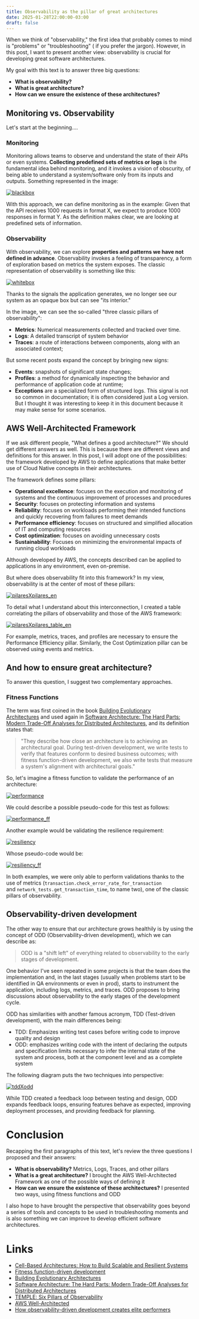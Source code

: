 ```yaml
---
title: Observability as the pillar of great architectures
date: 2025-01-28T22:00:00-03:00
draft: false
---
```


When we think of "observability," the first idea that probably comes to mind is "problems" or "troubleshooting" ( if you prefer the jargon). However, in this post, I want to present another view: observability is crucial for developing great software architectures.

My goal with this text is to answer three big questions:

- **What is observability?**
- **What is great architecture?**
- **How can we ensure the existence of these architectures?**

## Monitoring vs. Observability

Let's start at the beginning….


### Monitoring

Monitoring allows teams to observe and understand the state of their APIs or even systems. **Collecting predefined sets of metrics or logs** is the fundamental idea behind monitoring, and it invokes a vision of obscurity, of being able to understand a system/software only from its inputs and outputs. Something represented in the image:

[![blackbox](/images/posts/blackbox.png)](/images/posts/blackbox.png)

With this approach, we can define monitoring as in the example:
Given that the API receives 1000 requests in format X, we expect to produce 1000 responses in format Y.
As the definition makes clear, we are looking at predefined sets of information.

### Observability

With observability, we can explore **properties and patterns we have not defined in advance**. Observability invokes a feeling of transparency, a form of exploration based on metrics the system exposes.
The classic representation of observability is something like this:


[![whitebox](/images/posts/whitebox.png)](/images/posts/whitebox.png)

Thanks to the signals the application generates, we no longer see our system as an opaque box but can see "its interior."

In the image, we can see the so-called "three classic pillars of observability":

- **Metrics**: Numerical measurements collected and tracked over time.
- **Logs**: A detailed transcript of system behavior
- **Traces**: a route of interactions between components, along with an associated context;

But some recent posts expand the concept by bringing new signs:

- **Events**: snapshots of significant state changes;
- **Profiles**: a method for dynamically inspecting the behavior and performance of application code at runtime;
- **Exceptions** are a specialized form of structured logs. This signal is not so common in documentation; it is often considered just a Log version. But I thought it was interesting to keep it in this document because it may make sense for some scenarios.


## AWS Well-Architected Framework

If we ask different people, "What defines a good architecture?" We should get different answers as well. This is because there are different views and definitions for this answer. In this post, I will adopt one of the possibilities: the framework developed by AWS to define applications that make better use of Cloud Native concepts in their architectures.

The framework defines some pillars:

- **Operational excellence**: focuses on the execution and monitoring of systems and the continuous improvement of processes and procedures
- **Security**: focuses on protecting information and systems
- **Reliability**: focuses on workloads performing their intended functions and quickly recovering from failures to meet demands
- **Performance efficiency**: focuses on structured and simplified allocation of IT and computing resources
- **Cost optimization**: focuses on avoiding unnecessary costs
- **Sustainability**: Focuses on minimizing the environmental impacts of running cloud workloads

Although developed by AWS, the concepts described can be applied to applications in any environment, even on-premise.


But where does observability fit into this framework? In my view, observability is at the center of most of these pillars:

[![pilaresXpilares_en](/images/posts/pilaresXpilares_en.png)](/images/posts/pilaresXpilares_en.png)

To detail what I understand about this interconnection, I created a table correlating the pillars of observability and those of the AWS framework:

[![pilaresXpilares_table_en](/images/posts/pilaresXpilares_table_en.png)](/images/posts/pilaresXpilares_table_en.png)

For example, metrics, traces, and profiles are necessary to ensure the Performance Efficiency pillar. Similarly, the Cost Optimization pillar can be observed using events and metrics.

## And how to ensure great architecture?

To answer this question, I suggest two complementary approaches.

### Fitness Functions


The term was first coined in the book [Building Evolutionary Architectures](https://www.oreilly.com/library/view/building-evolutionary-architectures/9781491986356/) and used again in [Software Architecture: The Hard Parts: Modern Trade-Off Analyses for Distributed Architectures](https://a.co/d/8TqUbnR), and its definition states that:


> "They describe how close an architecture is to achieving an architectural goal. During test-driven development, we write tests to verify that features conform to desired business outcomes; with fitness function-driven development, we also write tests that measure a system's alignment with architectural goals."

So, let's imagine a fitness function to validate the performance of an architecture:

[![performance](/images/posts/performance.png)](/images/posts/performance.png)

We could describe a possible pseudo-code for this test as follows:

[![performance_ff](/images/posts/performance_ff.jpeg)](/images/posts/performance_ff.jpeg)

Another example would be validating the resilience requirement:

[![resiliency](/images/posts/resiliency.png)](/images/posts/resiliency.png)

Whose pseudo-code would be:

[![resiliency_ff](/images/posts/resiliency_ff.jpeg)](/images/posts/resiliency_ff.jpeg)

In both examples, we were only able to perform validations thanks to the use of metrics (`transaction.check_error_rate_for_transaction` and `network_tests.get_transaction_time`, to name two), one of the classic pillars of observability.


## Observability-driven development

The other way to ensure that our architecture grows healthily is by using the concept of ODD (Observability-driven development), which we can describe as:

> ODD is a "shift left" of everything related to observability to the early stages of development.

One behavior I've seen repeated in some projects is that the team does the implementation and, in the last stages (usually when problems start to be identified in QA environments or even in prod), starts to instrument the application, including logs, metrics, and traces. ODD proposes to bring discussions about observability to the early stages of the development cycle.

ODD has similarities with another famous acronym, TDD (Test-driven development), with the main differences being:

- TDD: Emphasizes writing test cases before writing code to improve quality and design
- ODD: emphasizes writing code with the intent of declaring the outputs and specification limits necessary to infer the internal state of the system and process, both at the component level and as a complete system

The following diagram puts the two techniques into perspective:

[![tddXodd](/images/posts/tddXodd.png)](/images/posts/tddXodd.png)

While TDD created a feedback loop between testing and design, ODD expands feedback loops, ensuring features behave as expected, improving deployment processes, and providing feedback for planning.


# Conclusion

Recapping the first paragraphs of this text, let's review the three questions I proposed and their answers:

- **What is observability?** Metrics, Logs, Traces, and other pillars
- **What is a great architecture?** I brought the AWS Well-Architected Framework as one of the possible ways of defining it
- **How can we ensure the existence of these architectures?** I presented two ways, using fitness functions and ODD

I also hope to have brought the perspective that observability goes beyond a series of tools and concepts to be used in troubleshooting moments and is also something we can improve to develop efficient software architectures.

# Links

- [Cell-Based Architectures: How to Build Scalable and Resilient Systems](https://www.infoq.com/minibooks/cell-based-architecture-2024/)
- [Fitness function-driven development](https://www.thoughtworks.com/en-br/insights/articles/fitness-function-driven-development)
- [Building Evolutionary Architectures](https://www.oreilly.com/library/view/building-evolutionary-architectures/9781491986356/)
- [Software Architecture: The Hard Parts: Modern Trade-Off Analyses for Distributed Architectures](https://a.co/d/0i3mnYq)
- [TEMPLE: Six Pillars of Observability](https://medium.com/@YuriShkuro/temple-six-pillars-of-observability-4ac3e3deb402)
- [AWS Well-Architected](https://aws.amazon.com/pt/architecture/well-architected/?wa-lens-whitepapers.sort-by=item.additionalFields.sortDate&wa-lens-whitepapers.sort-order=desc&wa-guidance-whitepapers.sort-by=item.additionalFields.sortDate&wa-guidance-whitepapers.sort-order=desc)
- [How observability-driven development creates elite performers](https://stackoverflow.blog/2022/10/12/how-observability-driven-development-creates-elite-performers/)

